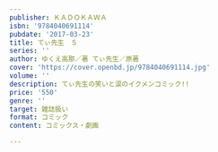 ```yaml
---
publisher: ＫＡＤＯＫＡＷＡ
isbn: '9784040691114'
pubdate: '2017-03-23'
title: てぃ先生　５
series: ''
author: ゆくえ高那／著 てぃ先生／原著
cover: 'https://cover.openbd.jp/9784040691114.jpg'
volume: ''
description: てぃ先生の笑いと涙のイクメンコミック!!
price: '550'
genre: ''
target: 雑誌扱い
format: コミック
content: コミックス・劇画

---
```


